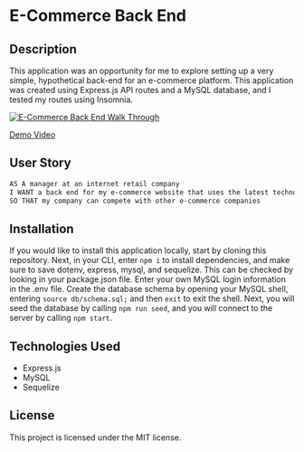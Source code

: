 # E-Commerce Back End

## Description
This application was an opportunity for me to explore setting up a very simple, hypothetical back-end for an e-commerce platform. This application was created using Express.js API routes and a MySQL database, and I tested my routes using Insomnia.

[![E-Commerce Back End Walk Through](https://res.cloudinary.com/marcomontalbano/image/upload/v1642381169/video_to_markdown/images/vimeo--666592191-c05b58ac6eb4c4700831b2b3070cd403.jpg)](https://vimeo.com/666592191 "E-Commerce Back End Walk Through")

[Demo Video](./assets/ecommerce-backend-demo.mp4)

## User Story
```md
AS A manager at an internet retail company
I WANT a back end for my e-commerce website that uses the latest technologies
SO THAT my company can compete with other e-commerce companies
```

## Installation
If you would like to install this application locally, start by cloning this repository. Next, in your CLI, enter `npm i` to install dependencies, and make sure to save dotenv, express, mysql, and sequelize. This can be checked by looking in your package.json file. Enter your own MySQL login information in the .env file. Create the database schema by opening your MySQL shell, entering `source db/schema.sql;` and then `exit` to exit the shell. Next, you will seed the database by calling `npm run seed`, and you will connect to the server by calling `npm start`. 

## Technologies Used
- Express.js
- MySQL
- Sequelize

## License
This project is licensed under the MIT license.